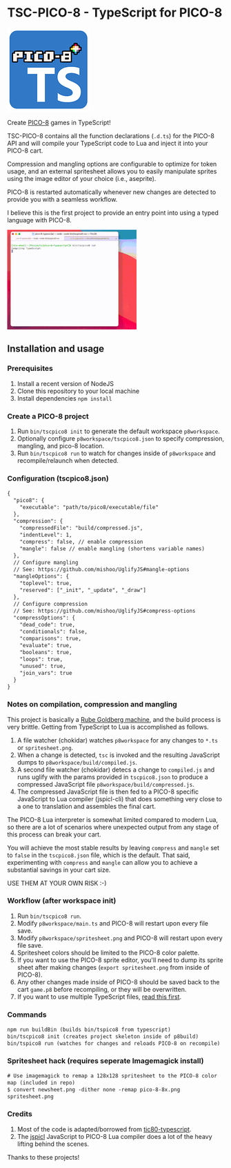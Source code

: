 # TSC-PICO-8 - TypeScript for PICO-8

![](pico8.png)

Create [PICO-8](https://www.lexaloffle.com/pico-8.php) games in TypeScript!

TSC-PICO-8 contains all the function declarations (`.d.ts`) for the PICO-8 API
and will compile your TypeScript code to Lua and inject it into your PICO-8 cart.

Compression and mangling options are configurable to optimize for token usage, and
an external spritesheet allows you to easily manipulate sprites using the image
editor of your choice (i.e., aseprite).

PICO-8 is restarted automatically whenever new changes are detected to provide you
with a seamless workflow.

I believe this is the first project to provide an entry point into
using a typed language with PICO-8.

![](demo.gif)

## Installation and usage

### Prerequisites

1. Install a recent version of NodeJS
2. Clone this repository to your local machine
3. Install dependencies `npm install`

### Create a PICO-8 project

1. Run `bin/tscpico8 init` to generate the default workspace `p8workspace`.
2. Optionally configure `p8workspace/tscpico8.json` to specify compression, mangling, and pico-8 location.
3. Run `bin/tscpico8 run` to watch for changes inside of `p8workspace` and recompile/relaunch when detected.

### Configuration (tscpico8.json)

```
{
  "pico8": {
    "executable": "path/to/pico8/executable/file"
  },
  "compression": { 
    "compressedFile": "build/compressed.js",
    "indentLevel": 1,
    "compress": false, // enable compression
    "mangle": false // enable mangling (shortens variable names)
  },
  // Configure mangling
  // See: https://github.com/mishoo/UglifyJS#mangle-options
  "mangleOptions": {
    "toplevel": true,
    "reserved": ["_init", "_update", "_draw"]
  },
  // Configure compression
  // See: https://github.com/mishoo/UglifyJS#compress-options
  "compressOptions": {
    "dead_code": true,
    "conditionals": false,
    "comparisons": true,
    "evaluate": true,
    "booleans": true,
    "loops": true,
    "unused": true,
    "join_vars": true
  }
}
```

### Notes on compilation, compression and mangling

This project is basically a [Rube Goldberg machine](https://en.wikipedia.org/wiki/Rube_Goldberg_machine), and the build process is very brittle. Getting from TypeScript to
Lua is accomplished as follows.

1. A file watcher (chokidar) watches `p8workspace` for any changes to `*.ts` or `spritesheet.png`.
2. When a change is detected, `tsc` is invoked and the resulting JavaScript dumps to `p8workspace/build/compiled.js`.
3. A second file watcher (chokidar) detecs a change to `compiled.js` and runs uglify with the params
provided in `tscpico8.json` to produce a compressed JavaScript file `p8workspace/build/compressed.js`.
4. The compressed JavaScript file is then fed to a PICO-8 specific JavaScript to Lua compiler (jspicl-cli) that does something very close to a one to translation and assembles the final cart.

The PICO-8 Lua interpreter is somewhat limited compared to modern Lua, so there are a lot of
scenarios where unexpected output from any stage of this process can break your cart.

You will achieve the most stable results by leaving `compress` and `mangle` set to `false` in the
`tscpico8.json` file, which is the default. That said, experimenting with `compress` and `mangle`
can allow you to achieve a substantial savings in your cart size.

USE THEM AT YOUR OWN RISK :-)

### Workflow (after workspace init)

1. Run `bin/tscpico8 run`.
2. Modify `p8workspace/main.ts` and PICO-8 will restart upon every file save.
3. Modify `p8workspace/spritesheet.png` and PICO-8 will restart upon every file save.
4. Spritesheet colors should be limited to the PICO-8 color palette.
5. If you want to use the PICO-8 sprite editor, you'll need to dump its sprite sheet after
making changes (`export spritesheet.png` from inside of PICO-8).
6. Any other changes made inside of PICO-8 should be saved back to the cart `game.p8` before
recompiling, or they will be overwritten.
7. If you want to use multiple TypeScript files, [read this first](https://github.com/scambier/tic80-typescript/issues/9).

### Commands

    npm run buildBin (builds bin/tspico8 from typescript)
    bin/tscpico8 init (creates project skeleton inside of p8build)
    bin/tspico8 run (watches for changes and reloads PICO-8 on recompile)

### Spritesheet hack (requires seperate Imagemagick install)
    # Use imagemagick to remap a 128x128 spritesheet to the PICO-8 color map (included in repo)
    $ convert newsheet.png -dither none -remap pico-8-8x.png spritesheet.png

### Credits

1. Most of the code is adapted/borrowed from [tic80-typescript](https://github.com/scambier/tic80-typescript).
2. The [jspicl](https://github.com/jspicl/jspicl) JavaScript to PICO-8 Lua compiler does a lot of
the heavy lifting behind the scenes.

Thanks to these projects!
